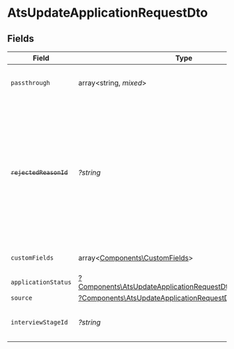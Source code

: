 # AtsUpdateApplicationRequestDto


## Fields

| Field                                                                                                                                                              | Type                                                                                                                                                               | Required                                                                                                                                                           | Description                                                                                                                                                        | Example                                                                                                                                                            |
| ------------------------------------------------------------------------------------------------------------------------------------------------------------------ | ------------------------------------------------------------------------------------------------------------------------------------------------------------------ | ------------------------------------------------------------------------------------------------------------------------------------------------------------------ | ------------------------------------------------------------------------------------------------------------------------------------------------------------------ | ------------------------------------------------------------------------------------------------------------------------------------------------------------------ |
| `passthrough`                                                                                                                                                      | array<string, *mixed*>                                                                                                                                             | :heavy_minus_sign:                                                                                                                                                 | Value to pass through to the provider                                                                                                                              | {<br/>"other_known_names": "John Doe"<br/>}                                                                                                                        |
| ~~`rejectedReasonId`~~                                                                                                                                             | *?string*                                                                                                                                                          | :heavy_minus_sign:                                                                                                                                                 | : warning: ** DEPRECATED **: This will be removed in a future release, please migrate away from it as soon as possible.<br/><br/>Unique identifier of the rejection reason | f223d7f6-908b-48f0-9237-b201c307f609                                                                                                                               |
| `customFields`                                                                                                                                                     | array<[Components\CustomFields](../../Models/Components/CustomFields.md)>                                                                                          | :heavy_minus_sign:                                                                                                                                                 | The application custom fields                                                                                                                                      |                                                                                                                                                                    |
| `applicationStatus`                                                                                                                                                | [?Components\AtsUpdateApplicationRequestDtoApplicationStatus](../../Models/Components/AtsUpdateApplicationRequestDtoApplicationStatus.md)                          | :heavy_minus_sign:                                                                                                                                                 | N/A                                                                                                                                                                |                                                                                                                                                                    |
| `source`                                                                                                                                                           | [?Components\AtsUpdateApplicationRequestDtoSource](../../Models/Components/AtsUpdateApplicationRequestDtoSource.md)                                                | :heavy_minus_sign:                                                                                                                                                 | N/A                                                                                                                                                                |                                                                                                                                                                    |
| `interviewStageId`                                                                                                                                                 | *?string*                                                                                                                                                          | :heavy_minus_sign:                                                                                                                                                 | Unique identifier of the interview stage                                                                                                                           | 18bcbb1b-3cbc-4198-a999-460861d19480                                                                                                                               |